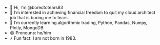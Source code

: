 - 👋 Hi, I’m @boredtotears83
- 👀 I’m interested in achieving financial freedom to quit my cloud architect job that is boring me to tears.
- 🌱 I’m currently learning algorithmic trading, Python, Pandas, Numpy, Plotly, MongoDB
- 😄 Pronouns: he/him
- ⚡ Fun fact: I am not born in 1983.

<!-- - 💞️ I’m looking to collaborate on ...
- 📫 How to reach me ... -->

<!---
boredtotears83/boredtotears83 is a ✨ special ✨ repository because its `README.md` (this file) appears on your GitHub profile.
You can click the Preview link to take a look at your changes.
--->
